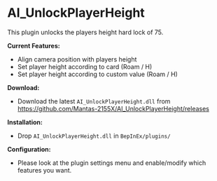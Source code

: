 # AI_UnlockPlayerHeight  
This plugin unlocks the players height hard lock of 75.  

**Current Features:**  
* Align camera position with players height  
* Set player height according to card (Roam / H)  
* Set player height according to custom value (Roam / H)  

**Download:**  
* Download the latest `AI_UnlockPlayerHeight.dll` from https://github.com/Mantas-2155X/AI_UnlockPlayerHeight/releases  

**Installation:**  
* Drop `AI_UnlockPlayerHeight.dll` in `BepInEx/plugins/`  

**Configuration:**  
* Please look at the plugin settings menu and enable/modify which features you want.  

